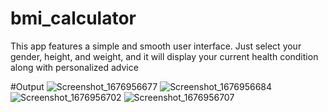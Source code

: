 # bmi_calculator
This app features a simple and smooth user interface. Just select your gender, height, and weight, and it will display your current health condition along with personalized advice

#Output
![Screenshot_1676956677](https://user-images.githubusercontent.com/114842734/220254314-8aee0157-b1a0-464a-932b-815499c193cd.png)
![Screenshot_1676956684](https://user-images.githubusercontent.com/114842734/220254321-4c065c3d-53c2-4a28-8a02-40512e53582a.png)
![Screenshot_1676956702](https://user-images.githubusercontent.com/114842734/220254333-cc5509d4-f577-40c1-b008-b1ab7a323dc5.png)
![Screenshot_1676956707](https://user-images.githubusercontent.com/114842734/220254338-83c6deba-e103-4c1d-babb-633da676a976.png)
